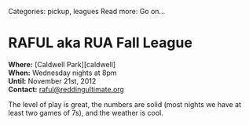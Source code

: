 Categories: pickup, leagues
Read more: Go on...

# RAFUL aka RUA Fall League

**Where:** [Caldwell Park][caldwell]  
**When:** Wednesday nights at 8pm  
**Until:** November 21st, 2012  
**Contact:** raful@reddingultimate.org

<!-- ~~fold~~ -->

The level of play is great, the numbers are solid (most nights we have at least
two games of 7s), and the weather is cool.

